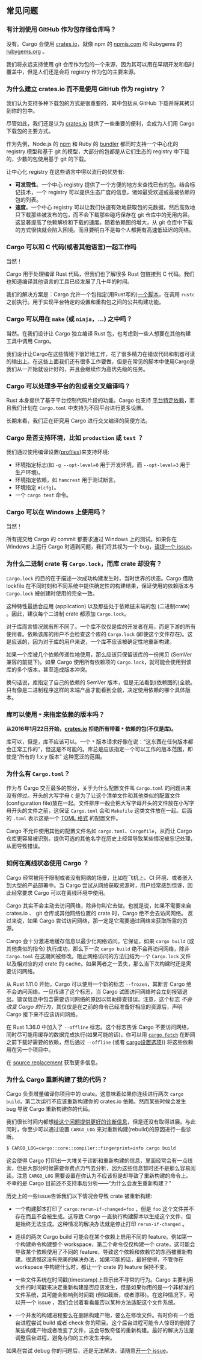 ## 常见问题

### 有计划使用 GitHub 作为包存储仓库吗？

没有。Cargo 会使用 [crates.io]，就像 npm 的 [npmjs.com][1] 和 Rubygems 的 [rubygems.org][3] 。

我们将永远支持使用 git 仓库作为包的一个来源，因为其可以用在早期开发和临时覆盖中，但是人们还是会将 registry 作为包的主要来源。

### 为什么建立 crates.io 而不是使用 GitHub 作为 registry ？

我们认为支持多种下载包的方式是很重要的，其中包括从 GitHub 下载并将其拷贝到你的包中。

尽管如此，我们还是认为 [crates.io] 提供了一些重要的便利，会成为人们用 Cargo 下载包的主要方式。 

作为先例，Node.js 的 [npm][1] 和 Ruby 的 [bundler][2] 都同时支持一个中心化的 registry 模型和基于 git 的模型，大部分的包都是从它们生态的 registry 中下载的，少数的包使用基于 git 的下载。

[1]: https://www.npmjs.com
[2]: https://bundler.io
[3]: https://rubygems.org

让中心化 registry 在这些语言中得以流行的优势有:

* **可发现性**。一个中心 registry 提供了一个方便的地方来查找已有的包。结合标记技术，一个 registry 可以提供生态广度的信息，诸如最受欢迎或最被依赖的包的列表。
* **速度**。一个中心 registry 可以让我们快速有效地获取包的元数据，然后高效地只下载那些被发布的包，而不会下载那些碰巧保存在 git 仓库中的无用内容。这显著提高了依赖解析和下载的速度。随着依赖图的增大，从 git 仓库中下载的方式很快就会陷入困境。而且要明白不是每个人都拥有高速低延迟的网络。

### Cargo 可以和 C 代码(或者其他语言)一起工作吗

当然！

Cargo 用于处理编译 Rust 代码，但我们也了解很多 Rust 包链接到 C 代码。我们也知道编译其他语言的工具已经发展了几十年的时间。

我们的解决方案是：Cargo 允许一个包指定(用Rust写的)[一个脚本](reference/build-scripts.md)，在调用 `rustc` 之前执行。用于实现平台特定的设置和重构包之间的公共构建功能。

### Cargo 可以用在 `make` (或 `ninja`，...) 之中吗？

当然。在我们设计让 Cargo 独立编译 Rust 包，也考虑到一些人想要在其他构建工具中调用 Cargo。

我们设计让Cargo在这些情境下很好地工作，花了很多精力在错误代码和机器可读的输出上。在这些上面我们还有很多工作要做，但是在常见的脚本中使用Cargo是我们从一开始就设计好的，并且会继续作为高优先级的任务。

### Cargo 可以处理多平台的包或者交叉编译吗？

Rust 本身提供了基于平台控制代码片段的功能。Cargo 也支持 [平台特定依赖][target-deps]，而且我们计划在 `Cargo.toml` 中支持为不同平台进行更多设置。

[target-deps]: reference/specifying-dependencies.md#platform-specific-dependencies

长期来看，我们正在研究用 Cargo 进行交叉编译的简便方法。

### Cargo 是否支持环境，比如 `production` 或 `test` ？

我们通过使用编译设置([profiles])来支持环境: 

[profiles]: reference/profiles.md

* 环境指定标志(如 `-g --opt-level=0` 用于开发环境，而 `--opt-level=3` 用于生产环境)。
* 环境指定依赖，如 `hamcrest` 用于测试断言。
* 环境指定 `#[cfg]`。
* 一个 `cargo test` 命令。

### Cargo 可以在 Windows 上使用吗？

当然！

所有提交给 Cargo 的 commit 都要求通过 Windows 上的测试。如果你在 Windows 上运行 Cargo 时遇到问题，我们将其视为一个 bug，[请提一个 issue][3]。

[3]: https://github.com/rust-lang/cargo/issues

### 为什么二进制 crate 有 `Cargo.lock`，而库 crate 却没有？

`Cargo.lock` 的目的在于描述一次成功构建发生时，当时世界的状态。Cargo 借助 lockfile 在不同时刻和不同系统中提供确定性的构建结果，保证使用的依赖版本与 `Cargo.lock` 被创建时使用的完全一致。

这种特性最适合应用 (application) 以及那些处于依赖链末端的包 (二进制crate) 。因此，建议每个二进制 crate 都添加 `Cargo.lock`。

对于库而言情况就有所不同了。一个库不仅仅是库的开发者在用，而是下游的所有使用者。依赖该库的用户不会检查这个库的 `Cargo.lock` (即使这个文件存在)。这是应该的，因为对于库的用户来说，一个库**不**应该被确定性地重新构建。

如果一个库被几个依赖传递性地使用，那么应该只保留该库的一份拷贝 (SemVer兼容的前提下)。如果 Cargo 使用所有依赖项的 `Cargo.lock`，就可能会使用到该库的多个版本，甚至造成版本冲突。

换句话说，库指定了自己的依赖的 SemVer 版本，但是无法看到(依赖图的)全貌。只有像是二进制程序这样的末端产品才能看到全貌，决定使用依赖的哪个具体版本。

### 库可以使用 `*` 来指定依赖的版本吗？

**从2016年1月22日开始，[crates.io] 拒绝所有带着 `*` 依赖的包(不仅是库)。**

库可以，但是，库不应该可以。一个 `*` 版本请求好像在说：“这东西在任何版本都会正常工作的”，但这是不可能的。库总是应该指定一个可以工作的版本范围，即使是“所有的 1.x.y 版本” 这种宽泛的范围。

### 为什么有 `Cargo.toml`？

作为与 Cargo 交互最多的部分，关于为什么配置文件叫 `Cargo.toml` 的问题从来没有停过。开头的大写字母 `C` 是为了让这个清单文件和其他类似的配置文件(configuration file)放在一起。文件排序一般会把大写字母开头的文件放在小写字母开头的文件之前，这保证 `Cargo.toml` 会和 `Makefile` 这类文件放在一起。后面的 `.toml` 表示这是一个 [TOML 格式](https://toml.io/) 的配置文件。

Cargo 不允许使用其他的配置文件名如 `cargo.toml`、`Cargofile`，从而让 Cargo 仓库更容易被识别。提供可选的其他名字在历史上经常导致某些情况被忘记处理，从而导致错误。

[crates.io]: https://crates.io/

### 如何在离线状态使用 Cargo ？

Cargo 经常被用于限制或者没有网络的场景，比如在飞机上、CI 环境、或者嵌入到大型的产品部署中。当 Cargo 尝试从网络获取资源时，用户经常感到惊讶，因此经常要求 Cargo 可以在离线环境中使用。

Cargo 其实不会主动去访问网络，除非你叫它去做。也就是说，如果不需要来自 crates.io 、 git 仓库或其他网络位置的 crate 时，Cargo 绝不会去访问网络。 反过来说，如果 Cargo 尝试访问网络，那一定是它需要通过网络来获取所需的资源。

Cargo 会十分激进地缓存信息以最少化网络访问。它保证，如果 `cargo build` (或其他类似的指令) 执行成功，那么下一次 `cargo build` 绝不会再访问网络，除非 `Cargo.toml` 在这期间被修改。阻止网络访问的方法归结为一个 `Cargo.lock` 文件以及相对应的对 crate 的 cache。如果两者之一丢失，那么当下次构建时还是需要访问网络。

从 Rust 1.11.0 开始，Cargo 可以使用一个新的标志 `--frozen`，其断言 Cargo 绝不会访问网络。一旦传递了这个标志，当 Cargo 试图访问网络时会立刻报错退出。错误信息中包含需要访问网络的原因以帮助排查错误。注意，这个标志 *不会改变 Cargo 的行为*，其仅仅是在之前的命令已经准备好相应的资源后，声明 Cargo 接下来不应该访问网络。

在 Rust 1.36.0 中加入了 `--offline` 标志。这个标志告诉 Cargo 不要访问网络，同时尽可能用缓存的数据完成执行(如果可能的话)。你可以用 [`cargo fetch`] 在断网之前下载好需要的依赖，然后通过 `--offline` (或者 [cargo设置选项][offline config])) 将这些依赖用在另一个项目中。

在 [source replacement][replace] 获取更多信息。

[replace]: reference/source-replacement.md
[`cargo fetch`]: commands/cargo-fetch.md
[offline config]: reference/config.md#netoffline

### 为什么 Cargo 重新构建了我的代码？

Cargo 负责增量编译你项目中的 crate。这意味着如果你连续进行两次 `cargo build`，第二次运行不应该重新构建你的 crates.io 依赖。然而某些时候会发生 bug 导致 Cargo 重新构建你的代码。

我们很长时间内都想[给这个问题提供更好的诊断信息](https://github.com/rust-lang/cargo/issues/2904)，但是还没有取得进展。与此同时，你至少可以通过设置 `CARGO_LOG` 来对重新构建(rebuild)的原因进行一些诊断。

```sh
$ CARGO_LOG=cargo::core::compiler::fingerprint=info cargo build
```

这会使得 Cargo 打印出一大堆关于诊断和重新构建的信息，里面经常会有一点线索，但是大部分时候需要你费点力气去分析，因为这些信息暂时还不是那么容易阅读。注意 `CARGO_LOG` 需要设置在你认为不应该但是却导致了重新构建的命令上。不幸的是 Cargo 目前还不支持事后分析——“为什么会发生重新构建？”

历史上的一些issue告诉我们以下情况会导致 crate 被重新构建: 

* 一个构建脚本打印了 `cargo:rerun-if-changed=foo` ，但是 `foo` 这个文件并不存在而且不会被生成。这导致 Cargo 一直执行构建脚本以生成这个文件，但是始终无法生成。这种情况的解决办法就是停止打印 `rerun-if-changed` 。

* 连续的两次 Cargo build 可能会在某个依赖上启用不同的 feature。例如第一个构建命令构建整个 workspace，第二个命令仅仅构建一个 crate，这可能会导致某个依赖使用了不同的 feature，导致这个依赖和依赖它的东西被重新构建。很遗憾这没有完美的解决办法，如果可能的话，最好使得，不管你在 workspace 中构建什么时，都让一个 crate 的 feature 保持不变。

* 一些文件系统在时间戳(timestamp)上显示出不寻常的行为。Cargo 主要利用文件的时间戳来决定重新构建是否应该发生，但是如果你用的是一个非标准的文件系统，其可能会影响到时间戳 (例如截断，或者漂移)。在这种情况下，可以开一个 issue ，我们会试着看看能否以某种方法适配这个文件系统。

* 一个并发的构建进程要么在删除构建产物，要么在修改文件。有时你有一个后台进程尝试 build 或者 check 你的项目。这个后台进程可能令人惊讶的删除了某些构建产物或者改变了文件，这会导致奇怪的重新构建。最好的解决方法是调整后台进程，避免与你的工作发生冲突。

如果在尝试 debug 你的问题后，还是无法解决，请随意[开一个 issue](https://github.com/rust-lang/cargo/issues/new)。
